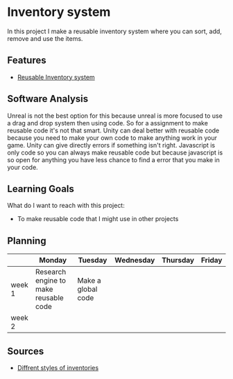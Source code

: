 # Inventory system

In this project I make a reusable inventory system where you can sort, add, remove and use the items.

## Features

- [Reusable Inventory system](https://github.com/ColinvD/ProefOpdrachten/blob/master/Hexagon/Assets/Scripts/MakeMesh.cs)

## Software Analysis

Unreal is not the best option for this because unreal is more focused to use a drag and drop system then using code. So for a assignment to make reusable code it's not that smart.
Unity can deal better with reusable code because you need to make your own code to make anything work in your game. Unity can give directly errors if something isn't right.
Javascript is only code so you can always make reusable code but because javascript is so open for anything you have less chance to find a error that you make in your code.

## Learning Goals
What do I want to reach with this project:
- To make reusable code that I might use in other projects

## Planning

| | Monday | Tuesday | Wednesday | Thursday | Friday |
| --- | --- | --- | --- | --- | --- |
|week 1 | Research engine to make reusable code | Make a global code |  |  |  |
|week 2 |  |  |  | | |

## Sources

- [Diffrent styles of inventories](https://gamedevelopment.tutsplus.com/articles/designing-an-rpg-inventory-system-that-fits-preliminary-steps--gamedev-14725)
